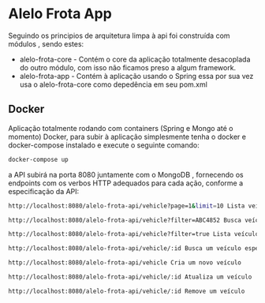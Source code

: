 # Alelo Frota App
Seguindo os principios de arquitetura limpa à api foi construída com módulos , sendo estes:

- alelo-frota-core - Contém o core da aplicação totalmente desacoplada do outro módulo, com isso não ficamos preso a algum framework.
- alelo-frota-app - Contém à aplicação usando o Spring essa por sua vez usa o alelo-frota-core como depedência em seu pom.xml

## Docker
Aplicação totalmente rodando com containers (Spring e Mongo até o momento) Docker, para subir à aplicação simplesmente tenha o docker e docker-compose instalado e execute o seguinte comando: 
```sh
docker-compose up
```
a API subirá na porta 8080 juntamente com o MongoDB , fornecendo os endpoints com os verbos HTTP adequados para cada ação, conforme a especificação da API:

```sh
http://localhost:8080/alelo-frota-api/vehicle?page=1&limit=10 Lista veiculos paginados

http://localhost:8080/alelo-frota-api/vehicle?filter=ABC4852 Busca veículo pela placa

http://localhost:8080/alelo-frota-api/vehicle?filter=true Lista veículos pelo status

http://localhost:8080/alelo-frota-api/vehicle/:id Busca um veículo específico

http://localhost:8080/alelo-frota-api/vehicle Cria um novo veículo

http://localhost:8080/alelo-frota-api/vehicle/:id Atualiza um veículo

http://localhost:8080/alelo-frota-api/vehicle/:id Remove um veículo
```


